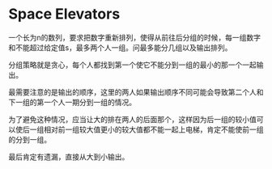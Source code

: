 # Space Elevators

一个长为n的数列，要求把数字重新排列，使得从前往后分组的时候，每一组数字和不能超过给定值s，最多两个人一组。问最多能分几组以及输出排列。

分组策略就是贪心，每个人都找到第一个使它不能分到一组的最小的那一个一起输出。

最需要注意的是输出的顺序，这里的两人如果输出顺序不同可能会导致第二个人和下一组的第一个人一期分到一组的情况。

为了避免这种情况，应当让大的排在两人的后面那个，这样因为后一组的较小值可以使后一组相对前一组较大值更小的较大值都不能一起上电梯，肯定不能使前一组的分到一组。

最后肯定有遗漏，直接从大到小输出。
